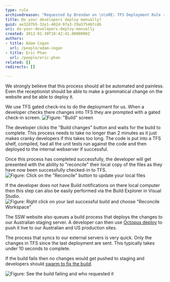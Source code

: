 ```yaml
---
type: rule
archivedreason: "Requested by Brendan on \n\nRE: TFS Deployment Rule - Does anyone follow this rule"
title: Do your developers deploy manually?
guid: ae32d7b5-32e1-402d-97a3-29a57546fcdb
uri: do-your-developers-deploy-manually
created: 2012-01-30T18:42:41.0000000Z
authors:
- title: Adam Cogan
  url: /people/adam-cogan
- title: Eric Phan
  url: /people/eric-phan
related: []
redirects: []

---
```


We strongly believe that this process should all be automated and painless. Even the receptionist should be able to make a grammatical change on the website and be able to deploy it.

We use TFS gated check-ins to do the deployment for us. When a developer checks there changes into TFS they are prompted with a gated check-in screen.
![Figure: "Build" screen](deployment1.jpg)

<!--endintro-->

The developer clicks the "Build changes" button and waits for the build to complete. This process needs to take no longer than 2 minutes as it just makes cranky developers if this takes too long.
The code is put into a TFS shelf, compiled, had all the unit tests run against the code and then deployed to the internal webserver if successful.

Once this process has completed successfully, the developer will get presented with the ability to "reconcile" their local copy of the files as they have now been successfully checked-in to TFS.
![Figure: Click on the "Reconcile" button to update your local files](deployment2.jpg)

If the developer does not have Build notifications on there local computer then this step can also be easily performed via the Build Explorer in Visual Studio.
![Figure: Right click on your last successful build and choose "Reconcile Workspace"](deployment3.jpg)

The SSW website also queues a build process that deploys the changes to our Australian staging server. A developer can then use [Octopus deploy](/rules-to-better-octopus-deploy) to push it live to our Australian and US production sites.

The process that syncs to our external servers is very quick. Only the changes in TFS since the last deployment are sent. This typically takes under 10 seconds to complete.

If the build fails then no changes would get pushed to staging and developers should [swarm to fix the build](/do-you-swarm-to-fix-the-build).

![Figure: See the build failing and who requested it](2017-04-11_10-13-08.png)
